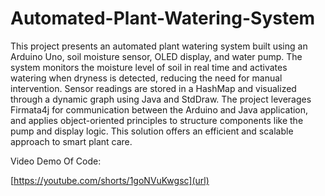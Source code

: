 # Automated-Plant-Watering-System

This project presents an automated plant watering system built using an Arduino Uno, soil moisture sensor, OLED display, and water pump. The system monitors the moisture level of soil in real time and activates watering when dryness is detected, reducing the need for manual intervention. Sensor readings are stored in a HashMap and visualized through a dynamic graph using Java and StdDraw. The project leverages Firmata4j for communication between the Arduino and Java application, and applies object-oriented principles to structure components like the pump and display logic. This solution offers an efficient and scalable approach to smart plant care.

Video Demo Of Code: 

[https://youtube.com/shorts/1goNVuKwgsc](url)
